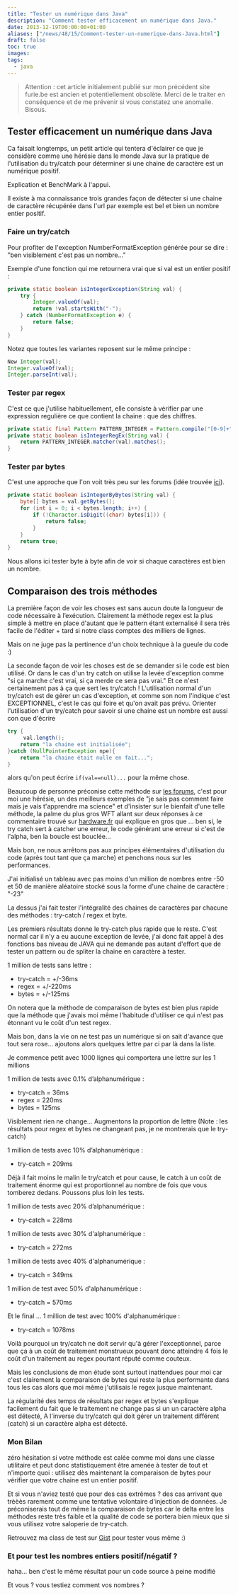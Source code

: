 ```yaml
---
title: "Tester un numérique dans Java"
description: "Comment tester efficacement un numérique dans Java."
date: 2013-12-19T00:00:00+01:00
aliases: ["/news/48/15/Comment-tester-un-numerique-dans-Java.html"]
draft: false
toc: true
images:
tags:
  - java
---
```


> Attention : cet article initialement publié sur mon précédent site furie.be est ancien et potentiellement obsolète. Merci de le traiter en conséquence et de me prévenir si vous constatez une anomalie. Bisous.

## Tester efficacement un numérique dans Java

Ca faisait longtemps, un petit article qui tentera d'éclairer ce que je considère comme une hérésie dans le monde Java sur la pratique de l'utilisation du try/catch pour déterminer si une chaine de caractère est un numérique positif.

Explication et BenchMark à l'appui.

Il existe à ma connaissance trois grandes façon de détecter si une chaine de caractère récupérée dans l'url par exemple est bel et bien un nombre entier positif.

### Faire un try/catch

Pour profiter de l'exception NumberFormatException générée pour se dire : "ben visiblement c'est pas un nombre..."

Exemple d'une fonction qui me retournera vrai que si val est un entier positif :

```java
private static boolean isIntegerException(String val) {
    try {
        Integer.valueOf(val);
        return !val.startsWith("-");
    } catch (NumberFormatException e) {
        return false;
    }
}
```

Notez que toutes les variantes reposent sur le même principe :

```java
New Integer(val);
Integer.valueOf(val);
Integer.parseInt(val);
```

### Tester par regex

C'est ce que j'utilise habituellement, elle consiste à vérifier par une expression regulière ce que contient la chaine : que des chiffres.

```java
private static final Pattern PATTERN_INTEGER = Pattern.compile("[0-9]+");
private static boolean isIntegerRegEx(String val) {
    return PATTERN_INTEGER.matcher(val).matches();
}
```

### Tester par bytes

C'est une approche que l'on voit très peu sur les forums (idée trouvée [ici](http://www.developpez.net/forums/d483247/java/general-java/langage/verifier-qu-nombre-entier-java/#post2907422)).

```java
private static boolean isIntegerByBytes(String val) {
    byte[] bytes = val.getBytes();
    for (int i = 0; i < bytes.length; i++) {
        if (!Character.isDigit((char) bytes[i])) {
            return false;
        }
    }
    return true;
}
```

Nous allons ici tester byte à byte afin de voir si chaque caractères est bien un nombre.

## Comparaison des trois méthodes

La première façon de voir les choses est sans aucun doute la longueur de code nécessaire à l’exécution. Clairement la méthode regex est la plus simple à mettre en place d'autant que le pattern étant externalisé il sera très facile de l'éditer + tard si notre class comptes des milliers de lignes.

Mais on ne juge pas la pertinence d'un choix technique à la gueule du code :)

La seconde façon de voir les choses est de se demander si le code est bien utilisé. Or dans le cas d'un try catch on utilise la levée d'exception comme "si ça marche c'est vrai, si ça merde ce sera pas vrai." Et ce n'est certainement pas à ça que sert les try/catch ! L'utilisation normal d'un try/catch est de gérer un cas d'exception, et comme son nom l'indique c'est EXCEPTIONNEL, c'est le cas qui foire et qu'on avait pas prévu. Orienter l'utilisation d'un try/catch pour savoir si une chaine est un nombre est aussi con que d'écrire

```java
try {
     val.length();
    return "la chaine est initialisée";
}catch (NullPointerException npe){
    return "la chaine était nulle en fait...";
}
```

alors qu'on peut écrire `if(val==null)...` pour la même chose.

Beaucoup de personne préconise cette méthode sur [les forums](https://www.google.fr/search?q=tester+un+entier+java), c'est pour moi une hérésie, un des meilleurs exemples de "je sais pas comment faire mais je vais t'apprendre ma science" et d'insister sur le bienfait d'une telle méthode, la palme du plus gros WFT allant sur deux réponses à ce commentaire trouvé sur [hardware.fr](http://forum.hardware.fr/hfr/Programmation/Java/tester-chaine-nombre-sujet_69098_1.htm#t1064928) qui explique en gros que ... ben si, le try catch sert à catcher une erreur, le code générant une erreur si c'est de l'alpha, ben la boucle est bouclée...

Mais bon, ne nous arrêtons pas aux principes élémentaires d'utilisation du code (après tout tant que ça marche) et penchons nous sur les performances.

J'ai initialisé un tableau avec pas moins d'un million de nombres entre -50 et 50 de manière aléatoire stocké sous la forme d'une chaine de caractère : "-23"

La dessus j'ai fait tester l'intégralité des chaines de caractères par chacune des méthodes : try-catch / regex et byte.

Les premiers résultats donne le try-catch plus rapide que le reste. C'est normal car il n'y a eu aucune exception de levée, j'ai donc fait appel à des fonctions bas niveau de JAVA qui ne demande pas autant d'effort que de tester un pattern ou de spliter la chaine en caractère à tester.

1 million de tests sans lettre :

- try-catch = +/-36ms
- regex = +/-220ms
- bytes = +/-125ms

On notera que la méthode de comparaison de bytes est bien plus rapide que la méthode que j'avais moi même l'habitude d'utiliser ce qui n'est pas étonnant vu le coût d'un test regex.

Mais bon, dans la vie on ne test pas un numérique si on sait d'avance que tout sera rose... ajoutons alors quelques lettre par ci par là dans la liste.

Je commence petit avec 1000 lignes qui comportera une lettre sur les 1 millions

1 million de tests avec 0.1% d’alphanumérique :

- try-catch = 36ms
- regex = 220ms
- bytes = 125ms

Visiblement rien ne change... Augmentons la proportion de lettre (Note : les résultats pour regex et bytes ne changeant pas, je ne montrerais que le try-catch)

1 million de tests avec 10% d’alphanumérique :

- try-catch = 209ms

Déjà il fait moins le malin le try/catch et pour cause, le catch à un coût de traitement énorme qui est proportionnel au nombre de fois que vous tomberez dedans. Poussons plus loin les tests.

1 million de tests avec 20% d’alphanumérique :

- try-catch = 228ms

1 million de tests avec 30% d'alphanumérique :

- try-catch = 272ms

1 million de tests avec 40% d'alphanumérique :

- try-catch = 349ms

1 million de test avec 50% d'alphanumérique :

- try-catch = 570ms

Et le final ... 1 million de test avec 100% d'alphanumérique :

- try-catch = 1078ms

Voilà pourquoi un try/catch ne doit servir qu'à gérer l'exceptionnel, parce que ça à un coût de traitement monstrueux pouvant donc atteindre 4 fois le coût d'un traitement au regex pourtant réputé comme couteux.

Mais les conclusions de mon étude sont surtout inattendues pour moi car c'est clairement la comparaison de bytes qui reste la plus performante dans tous les cas alors que moi même j'utilisais le regex jusque maintenant.

La régularité des temps de résultats par regex et bytes s'explique facilement du fait que le traitement ne change pas si un un caractère alpha est détecté, A l'inverse du try/catch qui doit gérer un traitement différent (catch) si un caractère alpha est détecté.

### Mon Bilan

zéro hésitation si votre méthode est calée comme moi dans une classe utilitaire et peut donc statistiquement être amenée à tester de tout et n'importe quoi : utilisez dès maintenant la comparaison de bytes pour vérifier que votre chaine est un entier positif.

Et si vous n'aviez testé que pour des cas extrêmes ? des cas arrivant que trèèès rarement comme une tentative volontaire d'injection de données. Je préconiserais tout de même la comparaison de bytes car le delta entre les méthodes reste très faible et la qualité de code se portera bien mieux que si vous utilisez votre saloperie de try-catch.

Retrouvez ma class de test sur [Gist](https://gist.github.com/besstiolle/8038837#file-testnumber-java) pour tester vous même :)

### Et pour test les nombres entiers positif/négatif ?

haha... ben c'est le même résultat pour un code source à peine modifié

Et vous ? vous testiez comment vos nombres ?

